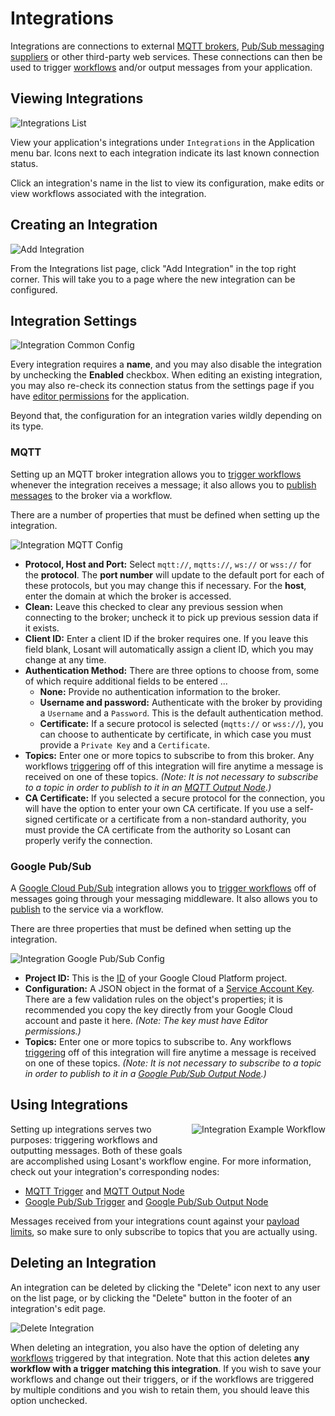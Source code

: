 # Integrations

Integrations are connections to external [MQTT brokers](http://mqtt.org/), [Pub/Sub messaging suppliers](https://cloud.google.com/pubsub/docs/overview) or other third-party web services. These connections can then be used to trigger [workflows](/workflows/overview/) and/or output messages from your application.

## Viewing Integrations

![Integrations List](/images/applications/integrations-list.png "Integrations List")

View your application's integrations under `Integrations` in the Application menu bar. Icons next to each integration indicate its last known connection status.

Click an integration's name in the list to view its configuration, make edits or view workflows associated with the integration.

## Creating an Integration

![Add Integration](/images/applications/add-integration.png "Add Integration")

From the Integrations list page, click "Add Integration" in the top right corner. This will take you to a page where the new integration can be configured.

## Integration Settings

![Integration Common Config](/images/applications/integration-config-common.png "Integration Common Config")

Every integration requires a **name**, and you may also disable the integration by unchecking the **Enabled** checkbox. When editing an existing integration, you may also re-check its connection status from the settings page if you have [editor permissions](/organizations/members/#member-roles) for the application.

Beyond that, the configuration for an integration varies wildly depending on its type.

### MQTT

Setting up an MQTT broker integration allows you to [trigger workflows](/workflows/triggers/mqtt/) whenever the integration receives a message; it also allows you to [publish messages](/workflows/outputs/mqtt/) to the broker via a workflow.

There are a number of properties that must be defined when setting up the integration.

![Integration MQTT Config](/images/applications/integration-mqtt-config.png "Integration MQTT Config")

* **Protocol, Host and Port:** Select `mqtt://`, `mqtts://`, `ws://` or `wss://` for the **protocol**. The **port number** will update to the default port for each of these protocols, but you may change this if necessary. For the **host**, enter the domain at which the broker is accessed.
* **Clean:** Leave this checked to clear any previous session when connecting to the broker; uncheck it to pick up previous session data if it exists.
* **Client ID:** Enter a client ID if the broker requires one. If you leave this field blank, Losant will automatically assign a client ID, which you may change at any time.
* **Authentication Method:** There are three options to choose from, some of which require additional fields to be entered ...
    * **None:** Provide no authentication information to the broker.
    * **Username and password:** Authenticate with the broker by providing a `Username` and a `Password`. This is the default authentication method.
    * **Certificate:** If a secure protocol is selected  (`mqtts://` or `wss://`), you can choose to authenticate by certificate, in which case you must provide a `Private Key` and a `Certificate`.  
* **Topics:** Enter one or more topics to subscribe to from this broker. Any workflows [triggering](/workflows/triggers/mqtt/) off of this integration will fire anytime a message is received on one of these topics. *(Note: It is not necessary to subscribe to a topic in order to publish to it in an [MQTT Output Node](/workflows/outputs/mqtt/).)*
* **CA Certificate:** If you selected a secure protocol for the connection, you will have the option to enter your own CA certificate. If you use a self-signed certificate or a certificate from a non-standard authority, you must provide the CA certificate from the authority so Losant can properly verify the connection.

### Google Pub/Sub

A [Google Cloud Pub/Sub](https://cloud.google.com/pubsub/docs/) integration allows you to [trigger workflows](/workflows/triggers/google-pub-sub/) off of messages going through your messaging middleware. It also allows you to [publish](/workflows/outputs/google-pub-sub/) to the service via a workflow.

There are three properties that must be defined when setting up the integration.

![Integration Google Pub/Sub Config](/images/applications/integration-google-config.png "Integration Google Pub/Sub Config")

* **Project ID:** This is the [ID](https://support.google.com/cloud/answer/6158840) of your Google Cloud Platform project.
* **Configuration:** A JSON object in the format of a [Service Account Key](https://cloud.google.com/iam/docs/creating-managing-service-account-keys). There are a few validation rules on the object's properties; it is recommended you copy the key directly from your Google Cloud account and paste it here. *(Note: The key must have Editor permissions.)*
* **Topics:** Enter one or more topics to subscribe to. Any workflows [triggering](/workflows/triggers/google-pub-sub/) off of this integration will fire anytime a message is received on one of these topics. *(Note: It is not necessary to subscribe to a topic in order to publish to it in a [Google Pub/Sub Output Node](/workflows/outputs/google-pub-sub/).)*

## Using Integrations

<div class="clearfix">
  <div style="float: right; max-width: 300px; margin: 0 0px 24px 10px;">
    <img style="border-width: 5px;" src="/images/applications/integration-example-workflow.png" alt="Integration Example Workflow" />
  </div>
  <p>Setting up integrations serves two purposes: triggering workflows and outputting messages. Both of these goals are accomplished using Losant's workflow engine. For more information, check out your integration's corresponding nodes:</p>
  <ul>
    <li><a href="/workflows/triggers/mqtt/">MQTT Trigger</a> and <a href="/workflows/outputs/mqtt/">MQTT Output Node</a></li>
    <li><a href="/workflows/triggers/google-pub-sub/">Google Pub/Sub Trigger</a> and <a href="/workflows/outputs/google-pub-sub/">Google Pub/Sub Output Node</a></li>
  </ul>
  <p>Messages received from your integrations count against your <a href="/organizations/resource-limits/#payload-limits">payload limits</a>, so make sure to only subscribe to topics that you are actually using.</p>
</div>

## Deleting an Integration

An integration can be deleted by clicking the "Delete" icon next to any user on the list page, or by clicking the "Delete" button in the footer of an integration's edit page.

![Delete Integration](/images/applications/delete-integration.png "Delete Integration")

When deleting an integration, you also have the option of deleting any [workflows](/workflows/overview/) triggered by that integration. Note that this action deletes **any workflow with a trigger matching this integration**. If you wish to save your workflows and change out their triggers, or if the workflows are triggered by multiple conditions and you wish to retain them, you should leave this option unchecked.
